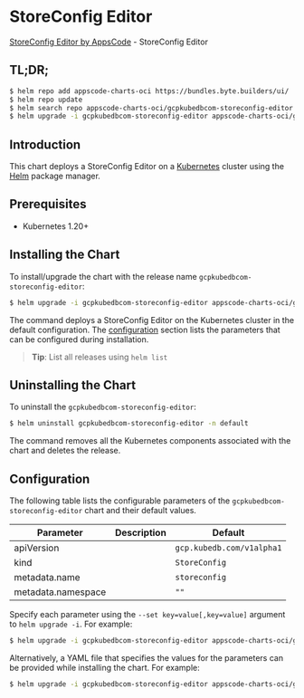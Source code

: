 # StoreConfig Editor

[StoreConfig Editor by AppsCode](https://byte.builders) - StoreConfig Editor

## TL;DR;

```bash
$ helm repo add appscode-charts-oci https://bundles.byte.builders/ui/
$ helm repo update
$ helm search repo appscode-charts-oci/gcpkubedbcom-storeconfig-editor --version=v0.4.18
$ helm upgrade -i gcpkubedbcom-storeconfig-editor appscode-charts-oci/gcpkubedbcom-storeconfig-editor -n default --create-namespace --version=v0.4.18
```

## Introduction

This chart deploys a StoreConfig Editor on a [Kubernetes](http://kubernetes.io) cluster using the [Helm](https://helm.sh) package manager.

## Prerequisites

- Kubernetes 1.20+

## Installing the Chart

To install/upgrade the chart with the release name `gcpkubedbcom-storeconfig-editor`:

```bash
$ helm upgrade -i gcpkubedbcom-storeconfig-editor appscode-charts-oci/gcpkubedbcom-storeconfig-editor -n default --create-namespace --version=v0.4.18
```

The command deploys a StoreConfig Editor on the Kubernetes cluster in the default configuration. The [configuration](#configuration) section lists the parameters that can be configured during installation.

> **Tip**: List all releases using `helm list`

## Uninstalling the Chart

To uninstall the `gcpkubedbcom-storeconfig-editor`:

```bash
$ helm uninstall gcpkubedbcom-storeconfig-editor -n default
```

The command removes all the Kubernetes components associated with the chart and deletes the release.

## Configuration

The following table lists the configurable parameters of the `gcpkubedbcom-storeconfig-editor` chart and their default values.

|     Parameter      | Description |               Default                |
|--------------------|-------------|--------------------------------------|
| apiVersion         |             | <code>gcp.kubedb.com/v1alpha1</code> |
| kind               |             | <code>StoreConfig</code>             |
| metadata.name      |             | <code>storeconfig</code>             |
| metadata.namespace |             | <code>""</code>                      |


Specify each parameter using the `--set key=value[,key=value]` argument to `helm upgrade -i`. For example:

```bash
$ helm upgrade -i gcpkubedbcom-storeconfig-editor appscode-charts-oci/gcpkubedbcom-storeconfig-editor -n default --create-namespace --version=v0.4.18 --set apiVersion=gcp.kubedb.com/v1alpha1
```

Alternatively, a YAML file that specifies the values for the parameters can be provided while
installing the chart. For example:

```bash
$ helm upgrade -i gcpkubedbcom-storeconfig-editor appscode-charts-oci/gcpkubedbcom-storeconfig-editor -n default --create-namespace --version=v0.4.18 --values values.yaml
```
